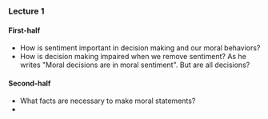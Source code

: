 ### Lecture 1

#### First-half

- How is sentiment important in decision making and our moral behaviors?
- How is decision making impaired when we remove sentiment? As he writes "Moral decisions are in moral sentiment". But are all decisions?

#### Second-half

- What facts are necessary to make moral statements?
- 